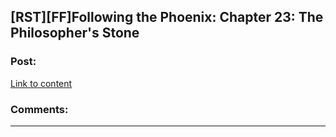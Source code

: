 ## [RST][FF]Following the Phoenix: Chapter 23: The Philosopher's Stone

### Post:

[Link to content](https://www.fanfiction.net/s/10636246/23/Following-the-Phoenix)

### Comments:

---

